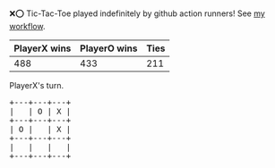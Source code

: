 :x::o: Tic-Tac-Toe played indefinitely by github action runners! See [my workflow](.github/workflows/play.yaml).

|PlayerX wins|PlayerO wins|Ties|
|-|-|-|
|488|433|211|

PlayerX's turn.

<pre>
+---+---+---+
|   | O | X |
+---+---+---+
| O |   | X |
+---+---+---+
|   |   |   |
+---+---+---+
</pre>